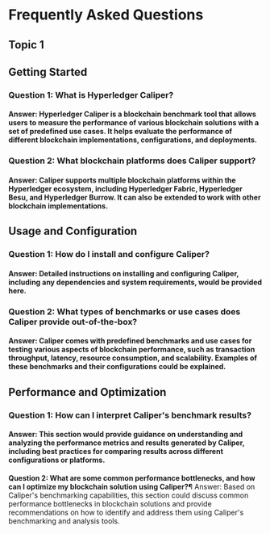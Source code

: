 # Frequently Asked Questions

## Topic 1

## Getting Started

### Question 1: What is Hyperledger Caliper?
#### Answer: Hyperledger Caliper is a blockchain benchmark tool that allows users to measure the performance of various blockchain solutions with a set of predefined use cases. It helps evaluate the performance of different blockchain implementations, configurations, and deployments.

### Question 2: What blockchain platforms does Caliper support?
#### Answer: Caliper supports multiple blockchain platforms within the Hyperledger ecosystem, including Hyperledger Fabric, Hyperledger Besu, and Hyperledger Burrow. It can also be extended to work with other blockchain implementations.

## Usage and Configuration

### Question 1: How do I install and configure Caliper?
#### Answer: Detailed instructions on installing and configuring Caliper, including any dependencies and system requirements, would be provided here.

### Question 2: What types of benchmarks or use cases does Caliper provide out-of-the-box?
#### Answer: Caliper comes with predefined benchmarks and use cases for testing various aspects of blockchain performance, such as transaction throughput, latency, resource consumption, and scalability. Examples of these benchmarks and their configurations could be explained.

## Performance and Optimization

### Question 1: How can I interpret Caliper's benchmark results?
#### Answer: This section would provide guidance on understanding and analyzing the performance metrics and results generated by Caliper, including best practices for comparing results across different configurations or platforms.

**Question 2: What are some common performance bottlenecks, and how can I optimize my blockchain solution using Caliper?**¶
Answer: Based on Caliper's benchmarking capabilities, this section could discuss common performance bottlenecks in blockchain solutions and provide recommendations on how to identify and address them using Caliper's benchmarking and analysis tools.

